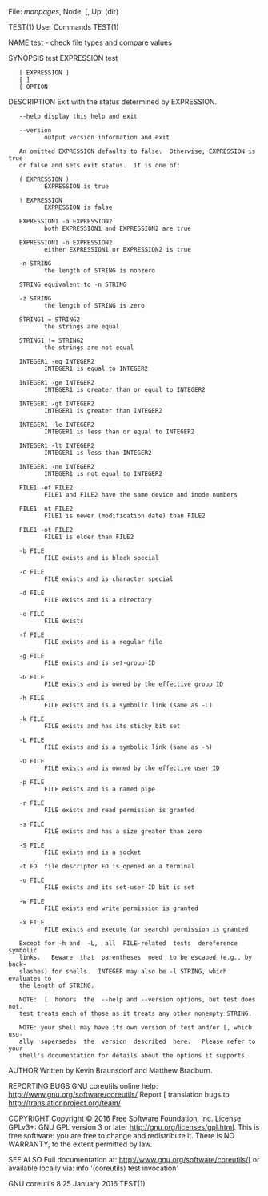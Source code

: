 File: *manpages*,  Node: [,  Up: (dir)

TEST(1)                          User Commands                         TEST(1)



NAME
       test - check file types and compare values

SYNOPSIS
       test EXPRESSION
       test

       [ EXPRESSION ]
       [ ]
       [ OPTION

DESCRIPTION
       Exit with the status determined by EXPRESSION.

       --help display this help and exit

       --version
              output version information and exit

       An omitted EXPRESSION defaults to false.  Otherwise, EXPRESSION is true
       or false and sets exit status.  It is one of:

       ( EXPRESSION )
              EXPRESSION is true

       ! EXPRESSION
              EXPRESSION is false

       EXPRESSION1 -a EXPRESSION2
              both EXPRESSION1 and EXPRESSION2 are true

       EXPRESSION1 -o EXPRESSION2
              either EXPRESSION1 or EXPRESSION2 is true

       -n STRING
              the length of STRING is nonzero

       STRING equivalent to -n STRING

       -z STRING
              the length of STRING is zero

       STRING1 = STRING2
              the strings are equal

       STRING1 != STRING2
              the strings are not equal

       INTEGER1 -eq INTEGER2
              INTEGER1 is equal to INTEGER2

       INTEGER1 -ge INTEGER2
              INTEGER1 is greater than or equal to INTEGER2

       INTEGER1 -gt INTEGER2
              INTEGER1 is greater than INTEGER2

       INTEGER1 -le INTEGER2
              INTEGER1 is less than or equal to INTEGER2

       INTEGER1 -lt INTEGER2
              INTEGER1 is less than INTEGER2

       INTEGER1 -ne INTEGER2
              INTEGER1 is not equal to INTEGER2

       FILE1 -ef FILE2
              FILE1 and FILE2 have the same device and inode numbers

       FILE1 -nt FILE2
              FILE1 is newer (modification date) than FILE2

       FILE1 -ot FILE2
              FILE1 is older than FILE2

       -b FILE
              FILE exists and is block special

       -c FILE
              FILE exists and is character special

       -d FILE
              FILE exists and is a directory

       -e FILE
              FILE exists

       -f FILE
              FILE exists and is a regular file

       -g FILE
              FILE exists and is set-group-ID

       -G FILE
              FILE exists and is owned by the effective group ID

       -h FILE
              FILE exists and is a symbolic link (same as -L)

       -k FILE
              FILE exists and has its sticky bit set

       -L FILE
              FILE exists and is a symbolic link (same as -h)

       -O FILE
              FILE exists and is owned by the effective user ID

       -p FILE
              FILE exists and is a named pipe

       -r FILE
              FILE exists and read permission is granted

       -s FILE
              FILE exists and has a size greater than zero

       -S FILE
              FILE exists and is a socket

       -t FD  file descriptor FD is opened on a terminal

       -u FILE
              FILE exists and its set-user-ID bit is set

       -w FILE
              FILE exists and write permission is granted

       -x FILE
              FILE exists and execute (or search) permission is granted

       Except for -h and  -L,  all  FILE-related  tests  dereference  symbolic
       links.   Beware  that  parentheses  need  to be escaped (e.g., by back-
       slashes) for shells.  INTEGER may also be -l STRING, which evaluates to
       the length of STRING.

       NOTE:  [  honors  the  --help and --version options, but test does not.
       test treats each of those as it treats any other nonempty STRING.

       NOTE: your shell may have its own version of test and/or [, which  usu-
       ally  supersedes  the  version  described  here.   Please refer to your
       shell's documentation for details about the options it supports.

AUTHOR
       Written by Kevin Braunsdorf and Matthew Bradburn.

REPORTING BUGS
       GNU coreutils online help: <http://www.gnu.org/software/coreutils/>
       Report [ translation bugs to <http://translationproject.org/team/>

COPYRIGHT
       Copyright © 2016 Free Software Foundation, Inc.   License  GPLv3+:  GNU
       GPL version 3 or later <http://gnu.org/licenses/gpl.html>.
       This  is  free  software:  you  are free to change and redistribute it.
       There is NO WARRANTY, to the extent permitted by law.

SEE ALSO
       Full documentation at: <http://www.gnu.org/software/coreutils/[>
       or available locally via: info '(coreutils) test invocation'



GNU coreutils 8.25               January 2016                          TEST(1)
